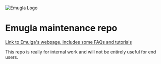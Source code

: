 ![Emugla Logo](https://i.postimg.cc/dtTN6msD/github.png)
# Emugla maintenance repo

[Link to Emulga's webpage, includes some FAQs and tutorials](https://emul.ga/)

This repo is really for internal work and will not be entirely useful for end users.
